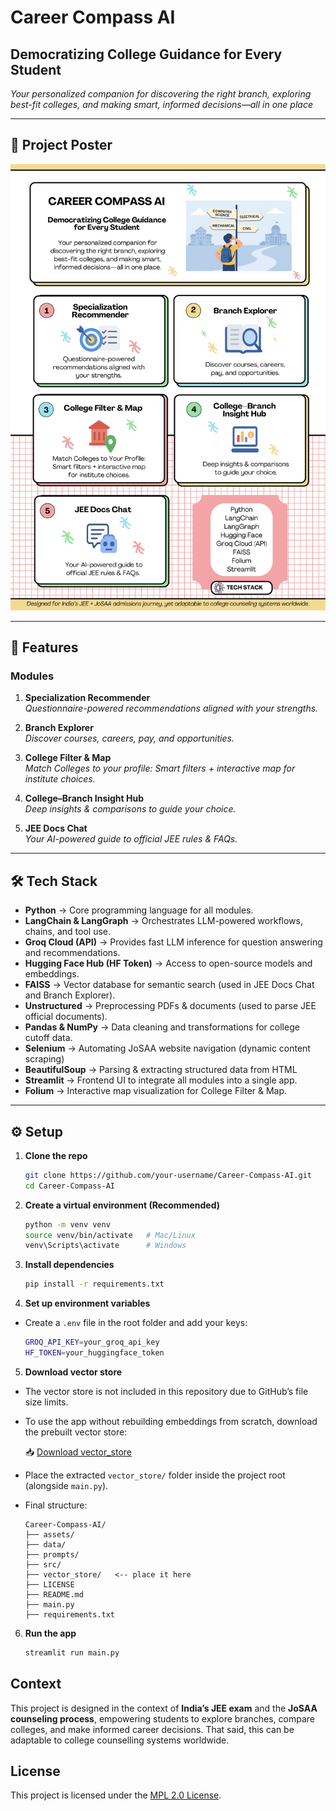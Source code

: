 # Career Compass AI

## Democratizing College Guidance for Every Student

*Your personalized companion for discovering the right branch, exploring best-fit colleges, and making smart, informed decisions—all in one place*

---

## 📌 Project Poster
![Poster Thumbnail](assets/poster.png)

---

## 🚀 Features

### Modules
1. **Specialization Recommender**  
   *Questionnaire-powered recommendations aligned with your strengths.*

2. **Branch Explorer**  
   *Discover courses, careers, pay, and opportunities.*

3. **College Filter & Map**  
   *Match Colleges to your profile: Smart filters + interactive map for institute choices.*

4. **College–Branch Insight Hub**  
   *Deep insights & comparisons to guide your choice.*

5. **JEE Docs Chat**  
   *Your AI-powered guide to official JEE rules & FAQs.*

---

## 🛠️ Tech Stack

- **Python** → Core programming language for all modules.
- **LangChain & LangGraph** → Orchestrates LLM-powered workflows, chains, and tool use.
- **Groq Cloud (API)** → Provides fast LLM inference for question answering and recommendations.
- **Hugging Face Hub (HF Token)** → Access to open-source models and embeddings.
- **FAISS** → Vector database for semantic search (used in JEE Docs Chat and Branch Explorer).
- **Unstructured** → Preprocessing PDFs & documents (used to parse JEE official documents).
- **Pandas & NumPy** → Data cleaning and transformations for college cutoff data.
- **Selenium** → Automating JoSAA website navigation (dynamic content scraping)  
- **BeautifulSoup** → Parsing & extracting structured data from HTML  
- **Streamlit** → Frontend UI to integrate all modules into a single app.
- **Folium** → Interactive map visualization for College Filter & Map.

---

## ⚙️ Setup

1. **Clone the repo**

   ```bash
   git clone https://github.com/your-username/Career-Compass-AI.git
   cd Career-Compass-AI
   ```
2. **Create a virtual environment (Recommended)**

   ```bash
   python -m venv venv
   source venv/bin/activate   # Mac/Linux
   venv\Scripts\activate      # Windows
   ```
3. **Install dependencies**

   ```bash
   pip install -r requirements.txt
   ```
4. **Set up environment variables**

* Create a `.env` file in the root folder and add your keys:
 
   ```bash
   GROQ_API_KEY=your_groq_api_key
   HF_TOKEN=your_huggingface_token
   ```
5. **Download vector store**

* The vector store is not included in this repository due to GitHub’s file size limits.  
* To use the app without rebuilding embeddings from scratch, download the prebuilt vector store:
 
    📥 [Download vector_store](https://drive.google.com/drive/folders/1A2ibtHlumIechILpXJdSS4YTl2QbDaWi?usp=sharing)
* Place the extracted `vector_store/` folder inside the project root (alongside `main.py`).
* Final structure:
    ```
    Career-Compass-AI/
    ├── assets/
    ├── data/
    ├── prompts/
    ├── src/
    ├── vector_store/   <-- place it here
    ├── LICENSE
    ├── README.md
    ├── main.py
    ├── requirements.txt
    ```
6. **Run the app**

   ```bash
   streamlit run main.py
   ```   

## Context

This project is designed in the context of **India’s JEE exam** and the **JoSAA counseling process**, empowering students to explore branches, compare colleges, and make informed career decisions. That said, this can be adaptable to college counselling systems worldwide.

## License

This project is licensed under the [MPL 2.0 License](./LICENSE).













